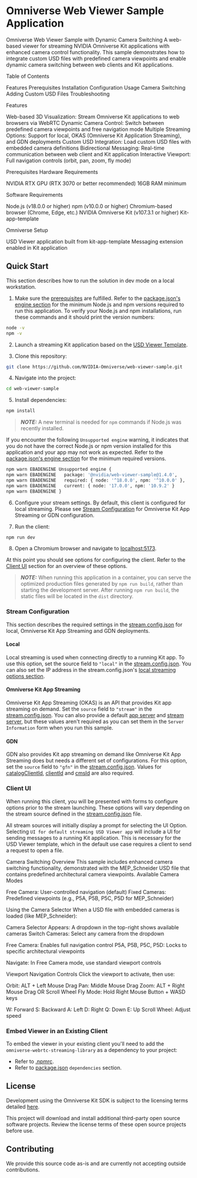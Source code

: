 # Omniverse Web Viewer Sample Application

Omniverse Web Viewer Sample with Dynamic Camera Switching
A web-based viewer for streaming NVIDIA Omniverse Kit applications with enhanced camera control functionality. This sample demonstrates how to integrate custom USD files with predefined camera viewpoints and enable dynamic camera switching between web clients and Kit applications.


Table of Contents

Features
Prerequisites
Installation
Configuration
Usage
Camera Switching
Adding Custom USD Files
Troubleshooting

Features

Web-based 3D Visualization: Stream Omniverse Kit applications to web browsers via WebRTC
Dynamic Camera Control: Switch between predefined camera viewpoints and free navigation mode
Multiple Streaming Options: Support for local, OKAS (Omniverse Kit Application Streaming), and GDN deployments
Custom USD Integration: Load custom USD files with embedded camera definitions
Bidirectional Messaging: Real-time communication between web client and Kit application
Interactive Viewport: Full navigation controls (orbit, pan, zoom, fly mode)



Prerequisites
Hardware Requirements

NVIDIA RTX GPU (RTX 3070 or better recommended)
16GB RAM minimum

Software Requirements

Node.js (v18.0.0 or higher)
npm (v10.0.0 or higher)
Chromium-based browser (Chrome, Edge, etc.)
NVIDIA Omniverse Kit (v107.3.1 or higher)
Kit-app-template



Omniverse Setup

USD Viewer application built from kit-app-template
Messaging extension enabled in Kit application



## Quick Start

This section describes how to run the solution in dev mode on a local workstation.

1. Make sure the [prerequisites](#prerequisites) are fulfilled. Refer to the [package.json's engine section](package.json#L10-11) for the minimum Node.js and npm versions required to run this application. To verify your Node.js and npm installations, run these commands and it should print the version numbers:

```bash
node -v
npm -v
```

2. Launch a streaming Kit application based on the [USD Viewer Template](https://github.com/NVIDIA-Omniverse/kit-app-template/tree/main/templates/apps/usd_viewer).

3. Clone this repository:

```bash
git clone https://github.com/NVIDIA-Omniverse/web-viewer-sample.git
```

4. Navigate into the project:

```bash
cd web-viewer-sample
```

5. Install dependencies:

```bash
npm install
```

> **_NOTE:_**  A new terminal is needed for `npm` commands if Node.js was recently installed.

If you encounter the following `Unsupported engine` warning, it indicates that you do not have the correct Node.js or npm version installed for this application and your app may not work as expected. Refer to the [package.json's engine section](package.json#L10-11) for the minimum required versions.

```bash
npm warn EBADENGINE Unsupported engine {
npm warn EBADENGINE   package: '@nvidia/web-viewer-sample@1.4.0',
npm warn EBADENGINE   required: { node: '^18.0.0', npm: '^10.0.0' },
npm warn EBADENGINE   current: { node: '17.0.0', npm: '10.9.2' }
npm warn EBADENGINE }
```

6. Configure your stream settings. By default, this client is configured for local streaming. Please see [Stream Configuration](#stream-configuration) for Omniverse Kit App Streaming or GDN configuration.

7. Run the client:

```bash
npm run dev
```

8. Open a Chromium browser and navigate to [localhost:5173](localhost:5173).
 
At this point you should see options for configuring the client. Refer to the [Client UI](#client-ui) section for an overview of these options. 

> **_NOTE:_**  When running this application in a container, you can serve the optimized production files generated by `npm run build`, rather than starting the development server. After running `npm run build`, the static files will be located in the `dist` directory.

### Stream Configuration

This section describes the required settings in the [stream.config.json](stream.config.json) for local, Omniverse Kit App Streaming and GDN deployments.

#### Local

Local streaming is used when connecting directly to a running Kit app. To use this option, set the source field to `"local"` in the [stream.config.json](stream.config.json#L3). You can also set the IP address in the stream.config.json's [local streaming options section](stream.config.json#L18).

#### Omniverse Kit App Streaming

Omniverse Kit App Streaming (OKAS) is an API that provides Kit app streaming on demand. Set the `source` field to `"stream"` in the [stream.config.json](stream.config.json#L3). You can also provide a default [app server](stream.config.json#L7) and [stream server](stream.config.json#L8), but these values aren't required as you can set them in the `Server Information` form when you run this sample.

#### GDN

GDN also provides Kit app streaming on demand like Omniverse Kit App Streaming does but needs a different set of configurations. For this option, set the `source` field to `"gfn"` in the [stream.config.json](stream.config.json#L3). Values for [catalogClientId](stream.config.json#L12), [clientId](stream.config.json#L13) and [cmsId](stream.config.json#14) are also required.

### Client UI

When running this client, you will be presented with forms to configure options prior to the stream launching. These
options will vary depending on the stream source defined in the [stream.config.json](stream.config.json) file.  

All stream sources will initially display a prompt for selecting the UI Option. Selecting `UI for default streaming USD Viewer app` will include a UI
for sending messages to a running Kit application. This is necessary for the USD Viewer template, which in the default use
case requires a client to send a request to open a file.


Camera Switching
Overview
This sample includes enhanced camera switching functionality, demonstrated with the MEP_Schneider USD file that contains predefined architectural camera viewpoints.
Available Camera Modes

Free Camera: User-controlled navigation (default)
Fixed Cameras: Predefined viewpoints (e.g., P5A, P5B, P5C, P5D for MEP_Schneider)

Using the Camera Selector
When a USD file with embedded cameras is loaded (like MEP_Schneider):

Camera Selector Appears: A dropdown in the top-right shows available cameras
Switch Cameras: Select any camera from the dropdown

Free Camera: Enables full navigation control
P5A, P5B, P5C, P5D: Locks to specific architectural viewpoints


Navigate: In Free Camera mode, use standard viewport controls

Viewport Navigation Controls
Click the viewport to activate, then use:

Orbit: ALT + Left Mouse Drag
Pan: Middle Mouse Drag
Zoom: ALT + Right Mouse Drag OR Scroll Wheel
Fly Mode: Hold Right Mouse Button + WASD keys

W: Forward
S: Backward
A: Left
D: Right
Q: Down
E: Up
Scroll Wheel: Adjust speed





### Embed Viewer in an Existing Client

To embed the viewer in your existing client you'll need to add the 
`omniverse-webrtc-streaming-library` as a dependency to your project:

 - Refer to [.npmrc](.npmrc).
 - Refer to [package.json](package.json) `dependencies` section.





## License

Development using the Omniverse Kit SDK is subject to the licensing terms detailed [here](https://docs.omniverse.nvidia.com/install-guide/latest/common/NVIDIA_Omniverse_License_Agreement.html).

This project will download and install additional third-party open source software projects. Review the license terms of these open source projects before use.

## Contributing

We provide this source code as-is and are currently not accepting outside contributions.
